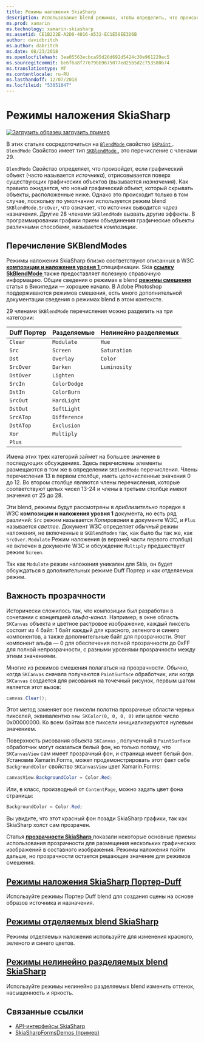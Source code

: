 ```yaml
---
title: Режимы наложения SkiaSharp
description: Использование blend режимах, чтобы определить, что происходит, когда графические объекты расположены друг от друга.
ms.prod: xamarin
ms.technology: xamarin-skiasharp
ms.assetid: CE1B222E-A2D0-4016-A532-EC1E59EE3D6B
author: davidbritch
ms.author: dabritch
ms.date: 08/23/2018
ms.openlocfilehash: 3ea05563ecbca95d26d692d5424c30e961229ac5
ms.sourcegitcommit: be6f6a8f77679bb9675077ed25b5d2c753580b74
ms.translationtype: MT
ms.contentlocale: ru-RU
ms.lasthandoff: 12/07/2018
ms.locfileid: "53051047"
---
```

# <a name="skiasharp-blend-modes"></a>Режимы наложения SkiaSharp

[![Загрузить образец](~/media/shared/download.png) загрузить пример](https://developer.xamarin.com/samples/xamarin-forms/SkiaSharpForms/Demos/)

В этих статьях сосредоточиться на [ `BlendMode` ](xref:SkiaSharp.SKPaint.BlendMode) свойство [ `SKPaint` ](xref:SkiaSharp.SKPaint). `BlendMode` Свойство имеет тип [ `SKBlendMode` ](xref:SkiaSharp.SKBlendMode), это перечисление с членами 29.

`BlendMode` Свойство определяет, что произойдет, если графический объект (часто называется _источника_), отрисовывается поверх существующих графических объектов (вызывается _назначения_). Как правило ожидается, что новый графический объект, который скрывать объекты, расположенные ниже. Однако это происходит только в том случае, поскольку по умолчанию используется режим blend `SKBlendMode.SrcOver`, что означает, что источник выводится _через_ назначения. Другие 28 членами `SKBlendMode` вызвать другие эффекты. В программировании графики прием объединения графические объекты различными способами, называется _композиции_.

## <a name="the-skblendmodes-enumeration"></a>Перечисление SKBlendModes

Режимы наложения SkiaSharp близко соответствуют описанных в W3C [ **композиции и наложения уровня 1** ](https://www.w3.org/TR/compositing-1/) спецификации. Skia [ **ссылку SkBlendMode** ](https://skia.org/user/api/SkBlendMode_Reference) также предоставляет полезную справочную информацию. Общие сведения о режимах в blend [ **режимы смешения** ](https://en.wikipedia.org/wiki/Blend_modes) статья в Википедии — хорошее начало. В Adobe Photoshop поддерживаются режимов смешения, есть много дополнительной документации сведения о режимах blend в этом контексте.

29 членами `SKBlendMode` перечисления можно разделить на три категории:

| Duff Портер | Разделяемые    | Нелинейно разделяемых |
| ----------- | ------------ | ------------- |
| `Clear`     | `Modulate`   | `Hue`         |
| `Src`       | `Screen`     | `Saturation`  |
| `Dst`       | `Overlay`    | `Color`       |
| `SrcOver`   | `Darken`     | `Luminosity`  |
| `DstOver`   | `Lighten`    |               |
| `SrcIn`     | `ColorDodge` |               |
| `DstIn`     | `ColorBurn`  |               |
| `SrcOut`    | `HardLight`  |               |
| `DstOut`    | `SoftLight`  |               |
| `SrcATop`   | `Difference` |               |
| `DstATop`   | `Exclusion`  |               |
| `Xor`       | `Multiply`   |               |
| `Plus`      |              |               |

Имена этих трех категорий займет на большее значение в последующих обсуждениях. Здесь перечислены элементы размещаются в том же в определении `SKBlendMode` перечисления. Члены перечисления 13 в первом столбце, иметь целочисленные значения 0 до 12. Во втором столбце являются члены перечисления, которые соответствуют целых чисел 13-24 и члены в третьем столбце имеют значения от 25 до 28.

Эти blend, режимы будут рассмотрены в _приблизительно_ порядке в W3C **композиции и наложения уровня 1** документа, но есть ряд различий: `Src` режим называется _Копирования_ в документе W3C, и `Plus` называется _светлее_. Документ W3C определяет _обычный_ режим наложения, не включенные в `SKBlendModes` так, как было бы так же, как `SrcOver`. `Modulate` Режим наложения (в верхней части первого столбца) не включен в документе W3C и обсуждение `Multiply` предшествует режим `Screen`.

Так как `Modulate` режим наложения уникален для Skia, он будет обсуждаться в дополнительных режиме Duff Портер и как отделяемых режим.

## <a name="the-importance-of-transparency"></a>Важность прозрачности

Исторически сложилось так, что композиции был разработан в сочетании с концепцией _альфа-канал_. Например, в окне область `SKCanvas` объекта и цветное растровое изображение, каждый пиксель состоит из 4 байт: 1 байт каждый для красного, зеленого и синего компонентов, а также дополнительные байт для прозрачности. Этот компонент альфа — 0 для обеспечения полной прозрачности до 0xFF для полной непрозрачности, с разными уровнями прозрачности между этими значениями.

Многие из режимов смешения полагаться на прозрачности. Обычно, когда `SKCanvas` сначала получаются `PaintSurface` обработчик, или когда `SKCanvas` создается для рисования на точечный рисунок, первым шагом является этот вызов:

```csharp
canvas.Clear();
```

Этот метод заменяет все пиксели полотна прозрачные области черных пикселей, эквивалентно `new SKColor(0, 0, 0, 0)` или целое число 0x00000000. Ко всем байтам все пиксели инициализируются нулевым значением.

Поверхность рисования объекта `SKCanvas` , полученный в `PaintSurface` обработчик могут оказаться белый фон, но только потому, что `SKCanvasView` сам имеет прозрачный фон, и страница имеет белый фон. Установив Xamarin.Forms, может продемонстрировать этот факт себе `BackgroundColor` свойство `SKCanvasView` цвет Xamarin.Forms:

```csharp
canvasView.BackgroundColor = Color.Red;
```

Или, в класс, производный от `ContentPage`, можно задать цвет фона страницы:

```csharp
BackgroundColor = Color.Red;
```

Вы увидите, что этот красный фон позади SkiaSharp графики, так как SkiaSharp холст сам прозрачен.

Статья [ **прозрачности SkiaSharp** ](../../basics/transparency.md) показали некоторые основные приемы использования прозрачности для размещения нескольких графических изображений в составного изображения. Режимы наложения пойти дальше, но прозрачности остается решающее значение для режимов смешения. 

## <a name="skiasharp-porter-duff-blend-modesporter-duffmd"></a>[Режимы наложения SkiaSharp Портер-Duff](porter-duff.md)

Используйте режимы Портер Duff blend для создания сцены на основе образов источника и назначения.

## <a name="skiasharp-separable-blend-modesseparablemd"></a>[Режимы отделяемых blend SkiaSharp](separable.md)

Режимы отделяемых наложения используйте для изменения красного, зеленого и синего цветов.

## <a name="skiasharp-non-separable-blend-modesnon-separablemd"></a>[Режимы нелинейно разделяемых blend SkiaSharp](non-separable.md)

Используйте режимы нелинейно разделяемых blend изменить оттенок, насыщенность и яркость.

## <a name="related-links"></a>Связанные ссылки

- [API-интерфейсы SkiaSharp](https://docs.microsoft.com/dotnet/api/skiasharp)
- [SkiaSharpFormsDemos (пример)](https://developer.xamarin.com/samples/xamarin-forms/SkiaSharpForms/Demos/)
